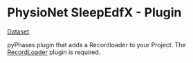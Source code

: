 # PhysioNet SleepEdfX - Plugin

[Dataset](https://physionet.org/content/sleep-edfx/1.0.0/)

pyPhases plugin that adds a Recordloader to your Project. The [RecordLoader](https://gitlab.com/tud.ibmt.public/pyphases/pyphasesrecordloader) plugin is required.
